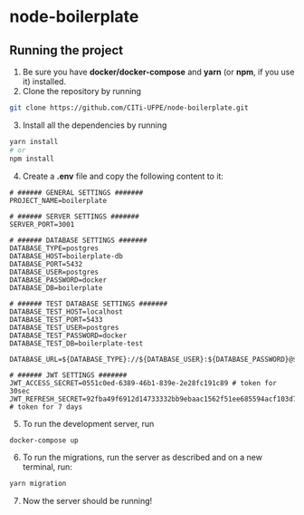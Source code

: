 # node-boilerplate

## Running the project

1. Be sure you have **docker/docker-compose** and **yarn** (or **npm**, if you use it) installed.
2. Clone the repository by running 
```bash 
git clone https://github.com/CITi-UFPE/node-boilerplate.git
```
3. Install all the dependencies by running
```bash 
yarn install
# or
npm install
```
4. Create a **.env** file and copy the following content to it:
```dotenv
# ###### GENERAL SETTINGS #######
PROJECT_NAME=boilerplate

# ###### SERVER SETTINGS #######
SERVER_PORT=3001

# ###### DATABASE SETTINGS #######
DATABASE_TYPE=postgres
DATABASE_HOST=boilerplate-db
DATABASE_PORT=5432
DATABASE_USER=postgres
DATABASE_PASSWORD=docker
DATABASE_DB=boilerplate

# ###### TEST DATABASE SETTINGS #######
DATABASE_TEST_HOST=localhost
DATABASE_TEST_PORT=5433
DATABASE_TEST_USER=postgres
DATABASE_TEST_PASSWORD=docker
DATABASE_TEST_DB=boilerplate-test

DATABASE_URL=${DATABASE_TYPE}://${DATABASE_USER}:${DATABASE_PASSWORD}@${DATABASE_HOST}:${DATABASE_PORT}/${DATABASE_DB}

# ###### JWT SETTINGS #######
JWT_ACCESS_SECRET=0551c0ed-6389-46b1-839e-2e28fc191c89 # token for 30sec
JWT_REFRESH_SECRET=92fba49f6912d14733332bb9ebaac1562f51ee685594acf103d71f685f70868b # token for 7 days
```
  
5. To run the development server, run
```bash
docker-compose up
```

6. To run the migrations, run the server as described and on a new terminal, run:
```bash
yarn migration
```

7. Now the server should be running!
